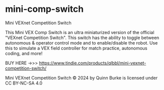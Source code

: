 # mini-comp-switch
Mini VEXnet Competition Switch

This Mini VEX Comp Switch is an ultra miniaturized version of the official "VEXnet Competition Switch". This switch has the ability to toggle between autonomous & operator control mode and to enable/disable the robot. Use this to simulate a VEX field controller for match practice, autonomous coding, and more!

BUY HERE ->>> https://www.tindie.com/products/qlbbl/mini-vexnet-competition-switch/


Mini VEXnet Competition Switch © 2024 by Quinn Burke is licensed under CC BY-NC-SA 4.0
